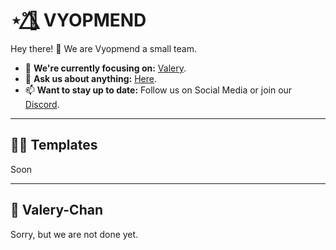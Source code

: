 # ⋆˚🌺⃤ VYOPMEND
Hey there! 👋
We are Vyopmend a small team.
- 🎯 **We're currently focusing on:** [Valery](#-valery-chan).
- 💬 **Ask us about anything:** [Here](https://discord.gg/XjTgpFWgjS).
- 📫 **Want to stay up to date:** Follow us on Social Media or join our [Discord](https://discord.gg/XjTgpFWgjS).

---

## 🧑‍🏫 Templates
Soon

---

## 🌺 Valery-Chan
Sorry, but we are not done yet.
